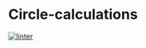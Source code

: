 # Circle-calculations
[![linter](https://github.com/Alice-Qiao/Circle-calculations/workflows/linter/badge.svg)](https://github.com/marketplace/actions/super-linter)

